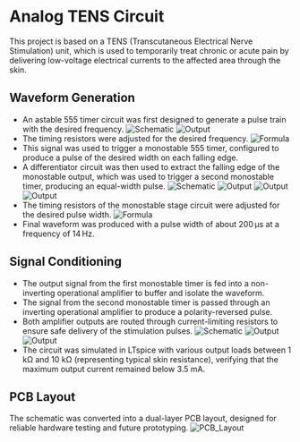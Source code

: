 # Analog TENS Circuit
This project is based on a TENS (Transcutaneous Electrical Nerve Stimulation) unit, which is used to temporarily treat chronic or acute pain by delivering low-voltage electrical currents to the affected area through the skin.
## Waveform Generation
- An astable 555 timer circuit was first designed to generate a pulse train with the desired frequency.
![Schematic](Images/astable.png)
![Output](Images/v1_op.png)
- The timing resistors were adjusted for the desired frequency.
![Formula](Images/freq_formula.png)
- This signal was used to trigger a monostable 555 timer, configured to produce a pulse of the desired width on each falling edge.
- A differentiator circuit was then used to extract the falling edge of the monostable output, which was used to trigger a second monostable timer, producing an equal-width pulse.
![Schematic](Images/monostable.png)
![Output](Images/v2_op.png)
![Output](Images/v3_op.png)
![Output](Images/v4_op.png)
- The timing resistors of the monostable stage circuit were adjusted for the desired pulse width.
![Formula](Images/width_formula.png)
- Final waveform was produced with a pulse width of about 200 &micro;s at a frequency of 14 Hz.
## Signal Conditioning
- The output signal from the first monostable timer is fed into a non-inverting operational amplifier to buffer and isolate the waveform.
- The signal from the second monostable timer is passed through an inverting operational amplifier to produce a polarity-reversed pulse.
- Both amplifier outputs are routed through current-limiting resistors to ensure safe delivery of the stimulation pulses.
![Schematic](Images/output.png)
![Output](Images/vout_op.png)
![Output](Images/vout2_op.png)
- The circuit was simulated in LTspice with various output loads between 1 k&Omega; and 10 k&Omega; (representing typical skin resistance), verifying that the maximum output current remained below 3.5 mA.
## PCB Layout
The schematic was converted into a dual-layer PCB layout, designed for reliable hardware testing and future prototyping. 
![PCB_Layout](Images/pcb_layout.png)
